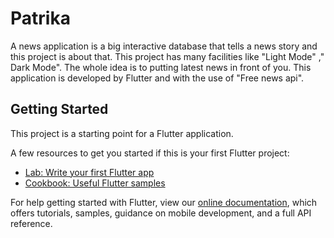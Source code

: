 # Patrika
A news application is a big interactive database that tells a news story and this project is about that. This project has many facilities like "Light Mode" ," Dark Mode". The whole idea is to putting latest news in front of you. This application is developed by Flutter and with the use of "Free news api".

## Getting Started

This project is a starting point for a Flutter application.

A few resources to get you started if this is your first Flutter project:

- [Lab: Write your first Flutter app](https://flutter.dev/docs/get-started/codelab)
- [Cookbook: Useful Flutter samples](https://flutter.dev/docs/cookbook)

For help getting started with Flutter, view our
[online documentation](https://flutter.dev/docs), which offers tutorials,
samples, guidance on mobile development, and a full API reference.

